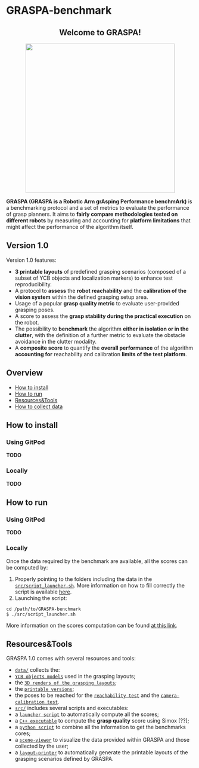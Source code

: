 # GRASPA-benchmark


 <h2 align="center">Welcome to <b>GRASPA</b>!</h2>

 <p align="center">
<img src="https://github.com/robotology/GRASPA-benchmark/blob/master/media/benchmark-setup2.jpg" width=400>
</p>

**GRASPA (GRASPA is a Robotic Arm grAsping Performance benchmArk)** is
 a benchmarking protocol and a set of metrics to evaluate the performance of grasp planners. It aims to **fairly compare methodologies tested on different robots** by measuring and accounting for **platform limitations** that might affect the performance of the algorithm itself.

 ## Version 1.0
 Version 1.0 features:
 -  **3 printable layouts** of predefined grasping scenarios (composed of a subset of YCB objects and localization markers) to enhance test reproducibility.
 - A protocol to **assess** the **robot reachability** and the **calibration of the vision system** within the defined grasping setup area.
 - Usage of a popular **grasp quality metric** to evaluate user-provided grasping poses.
 - A score to assess the **grasp stability during the practical execution** on the robot.
 - The possibility to **benchmark** the algorithm **either in isolation or in the clutter**, with the definition of a further metric to  evaluate the obstacle avoidance in the clutter modality.
 - A **composite score** to quantify the **overall performance** of the algorithm **accounting for** reachability and calibration **limits of the test platform**.

## Overview
- [How to install]()
- [How to run]()
- [Resources&Tools]()
- [How to collect data]()
 ## How to install
  ### Using GitPod
 **TODO**
 ### Locally
 **TODO**

 ## How to run
 ### Using GitPod
 **TODO**

 ### Locally
 Once the data required by the benchmark are available, all the scores can be computed by:
 1. Properly pointing to the folders including the data in the [`src/script_launcher.sh`](https://github.com/robotology/GRASPA-benchmark/blob/master/src/script_launcher.sh). More information on how to fill correctly the script is available [here]().
 2. Launching the script:
 ```
 cd /path/to/GRASPA-benchmark
 $ ./src/script_launcher.sh
 ```
 More information on the scores computation can be found [at this link](https://github.com/robotology/GRASPA-benchmark/tree/master/src).

 ## Resources&Tools
GRASPA 1.0 comes with several resources and tools:
-  [`data/`](https://github.com/robotology/GRASPA-benchmark/tree/master/data) collects the:
 - [`YCB objects models`](https://github.com/robotology/GRASPA-benchmark/tree/master/data/objects) used in the grasping layouts;
 - the [`3D renders of the grasping layouts`](https://github.com/robotology/GRASPA-benchmark/tree/master/data/scenes/grasping/3D_scenes);
 - the [`printable versions`](https://github.com/robotology/GRASPA-benchmark/tree/master/data/scenes/grasping/3D_scenes);
 - the poses to be reached for the [`reachability test`](https://github.com/robotology/GRASPA-benchmark/tree/master/data/scenes/reachability) and the [`camera-calibration test`](https://github.com/robotology/GRASPA-benchmark/tree/master/data/scenes/camera_calibration).
- [`src/`](https://github.com/robotology/GRASPA-benchmark/tree/master/src) includes several scripts and executables:
 - a [`launcher script`](https://github.com/robotology/GRASPA-benchmark/blob/master/src/script_launcher.sh) to automatically compute all the scores;
 - a [`C++ executable`](https://github.com/robotology/GRASPA-benchmark/tree/master/src/compute-grasp-quality-with-visu) to compute the **grasp quality** score using Simox [??];
 - a [`python script`](https://github.com/robotology/GRASPA-benchmark/blob/master/src/scores_evaluation.py) to combine all the information to get the benchmarks cores;
 - a [`scene-viewer`](https://github.com/robotology/GRASPA-benchmark/tree/master/src/scene-viewer) to visualize the data provided within GRASPA and those collected by the user;
 - a [`layout-printer`](https://github.com/robotology/GRASPA-benchmark/tree/master/src/layout-printer) to automatically generate the printable layouts of the grasping scenarios defined by GRASPA.
